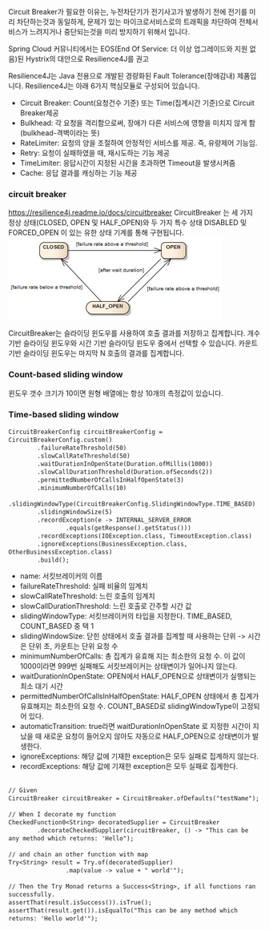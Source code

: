 Circuit Breaker가 필요한 이유는, 누전차단기가 전기사고가 발생하기 전에 전기를 미리 차단하는것과 동일하게,
문제가 있는 마이크로서비스로의 트래픽을 차단하여 전체서비스가 느려지거나 중단되는것을 미리 방지하기 위해서 입니다.

Spring Cloud 커뮤니티에서는 EOS(End Of Service: 더 이상 업그레이드와 지원 없음)된 Hystrix의 대안으로 Resilience4J를 권고

Resilience4J는 Java 전용으로 개발된 경량화된 Fault Tolerance(장애감내) 제품입니다.
Resilience4J는 아래 6가지 핵심모듈로 구성되어 있습니다.

- Circuit Breaker: Count(요청건수 기준) 또는 Time(집계시간 기준)으로 Circuit Breaker제공
- Bulkhead: 각 요청을 격리함으로써, 장애가 다른 서비스에 영향을 미치지 않게 함(bulkhead-격벽이라는 뜻)
- RateLimiter: 요청의 양을 조절하여 안정적인 서비스를 제공. 즉, 유량제어 기능임.
- Retry: 요청이 실패하였을 때, 재시도하는 기능 제공
- TimeLimiter: 응답시간이 지정된 시간을 초과하면 Timeout을 발생시켜줌
- Cache: 응답 결과를 캐싱하는 기능 제공

### circuit breaker

https://resilience4j.readme.io/docs/circuitbreaker
CircuitBreaker 는 세 가지 정상 상태(CLOSED, OPEN 및 HALF_OPEN)와 두 가지 특수 상태 DISABLED 및 FORCED_OPEN 이 있는 유한 상태 기계를 통해 구현됩니다.
![CircuitBreaker.png](CircuitBreaker.png)

CircuitBreaker는 슬라이딩 윈도우를 사용하여 호출 결과를 저장하고 집계합니다.
개수 기반 슬라이딩 윈도우와 시간 기반 슬라이딩 윈도우 중에서 선택할 수 있습니다.
카운트 기반 슬라이딩 윈도우는 마지막 N 호출의 결과를 집계합니다.

### Count-based sliding window

윈도우 갯수 크기가 10이면 원형 배열에는 항상 10개의 측정값이 있습니다.

### Time-based sliding window

```
CircuitBreakerConfig circuitBreakerConfig = CircuitBreakerConfig.custom()
        .failureRateThreshold(50)
        .slowCallRateThreshold(50)
        .waitDurationInOpenState(Duration.ofMillis(1000))
        .slowCallDurationThreshold(Duration.ofSeconds(2))
        .permittedNumberOfCallsInHalfOpenState(3)
        .minimumNumberOfCalls(10)
        .slidingWindowType(CircuitBreakerConfig.SlidingWindowType.TIME_BASED)
        .slidingWindowSize(5)
        .recordException(e -> INTERNAL_SERVER_ERROR
                .equals(getResponse().getStatus()))
        .recordExceptions(IOException.class, TimeoutException.class)
        .ignoreExceptions(BusinessException.class, OtherBusinessException.class)
        .build();
```

- name: 서킷브레이커의 이름
- failureRateThreshold: 실패 비율의 임계치
- slowCallRateThreshold: 느린 호출의 임계치
- slowCallDurationThreshold: 느린 호출로 간주할 시간 값
- slidingWindowType: 서킷브레이커의 타입을 지정한다. TIME_BASED, COUNT_BASED 중 택 1
- slidingWindowSize: 닫힌 상태에서 호출 결과를 집계할 때 사용하는 단위 -> 시간은 단위 초, 카운트는 단위 요청 수
- minimumNumberOfCalls: 총 집계가 유효해 지는 최소한의 요청 수. 이 값이 1000이라면 999번 실패해도 서킷브레이커는 상태변이가 일어나지 않는다.
- waitDurationInOpenState: OPEN에서 HALF_OPEN으로 상태변이가 실행되는 최소 대기 시간
- permittedNumberOfCallsInHalfOpenState: HALF_OPEN 상태에서 총 집계가 유효해지는 최소한의 요청 수. COUNT_BASED로 slidingWindowType이 고정되어 있다.
- automaticTransition: true라면 waitDurationInOpenState 로 지정한 시간이 지났을 때 새로운 요청이 들어오지 않아도 자동으로 HALF_OPEN으로 상태변이가 발생한다.
- ignoreExceptions: 해당 값에 기재한 exception은 모두 실패로 집계하지 않는다.
- recordExceptions: 해당 값에 기재한 exception은 모두 실패로 집계한다.

```

// Given
CircuitBreaker circuitBreaker = CircuitBreaker.ofDefaults("testName");

// When I decorate my function
CheckedFunction0<String> decoratedSupplier = CircuitBreaker
        .decorateCheckedSupplier(circuitBreaker, () -> "This can be any method which returns: 'Hello");

// and chain an other function with map
Try<String> result = Try.of(decoratedSupplier)
                .map(value -> value + " world'");

// Then the Try Monad returns a Success<String>, if all functions ran successfully.
assertThat(result.isSuccess()).isTrue();
assertThat(result.get()).isEqualTo("This can be any method which returns: 'Hello world'");

```

